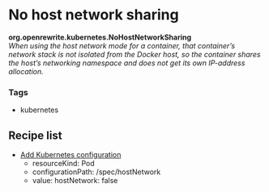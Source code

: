 # No host network sharing

**org.openrewrite.kubernetes.NoHostNetworkSharing**  
_When using the host network mode for a container, that container’s network stack is not isolated from the Docker host, so the container shares the host’s networking namespace and does not get its own IP-address allocation._

### Tags

* kubernetes

## Recipe list

* [Add Kubernetes configuration](../kubernetes/addconfiguration.md)
  * resourceKind: Pod
  * configurationPath: /spec/hostNetwork
  * value: hostNetwork: false
